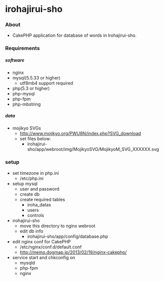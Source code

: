irohajirui-sho
==============

### About
- CakePHP application for database of words in Irohajirui-sho.

### Requirements
##### software
- nginx
- mysql(5.5.33 or higher)
  - utf8mb4 support required
- php(5.3 or higher)
- php-mysql
- php-fpm
- php-mbstring
##### data
- mojikyo SVGs
  - http://www.mojikyo.org/PWU8N/index.php?SVG_download
  - set files below:
    - irohajirui-sho/app/webroot/img/MojikyoSVG/MojikyoM_SVG_XXXXXX.svg

### setup
- set timezone in php.ini
  - /etc/php.ini
- setup mysql
  - user and password
  - create db
  - create required tables
    - iroha_datas
    - users
    - controls
- irohajirui-sho
  - move this directory to nginx webroot
  - edit db info
    - irohajirui-sho/app/config/database.php
- edit nginx conf for CakePHP
  - /etc/nginx/conf.d/default.conf
  - http://memo.dogmap.jp/2013/02/19/nginx-cakephp/
- service start and chkconfig on
  - mysqld
  - php-fpm
  - nginx

